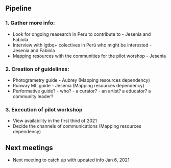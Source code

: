## Pipeline 

### 1. Gather more info:

- Look for ongoing reasearch in Peru to contribute to - Jesenia and Fabiola
- Interview with lgtbq+ colectives in Perú who might be interested - Jesenia and Fabiola
- Mapping resources with the communities for the pilot worshop - Jesenia

### 2. Creation of guidelines:
- Photogrametry guide - Aubrey (Mapping resources dependency)
- Runway ML guide - Jesenia (Mapping resources dependency)
- Performative guide? - who? - a curator? - an artist? a educator? a community leader?

### 3. Execution of pilot workshop
- View availability in the first third of 2021
- Decide the channels of communications (Mapping resources dependency)



## Next meetings
- Next meeting to catch up with updated info Jan 6, 2021 




